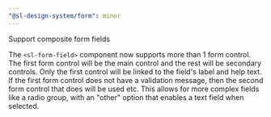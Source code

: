 ```yaml
---
"@sl-design-system/form": minor
---
```


Support composite form fields

The `<sl-form-field>` component now supports more than 1 form control. The first form control will be the main control and the rest will be secondary controls. Only the first control will be linked to the field's label and help text. If the first form control does not have a validation message, then the second form control that does will be used etc. This allows for more complex fields like a radio group, with an "other" option that enables a text field when selected.
